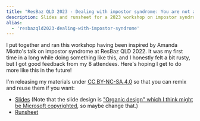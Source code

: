 ```yaml
---
title: "ResBaz QLD 2023 - Dealing with impostor syndrome: You are not alone"
description: Slides and runsheet for a 2023 workshop on impostor syndrome.
alias:
  - 'resbazqld2023-dealing-with-impostor-syndrome'
---
```

I put together and ran this workshop having been inspired by Amanda Miotto's talk on impostor syndrome at ResBaz QLD 2022. It was my first time in a long while doing something like this, and I honestly felt a bit rusty, but I got good feedback from my 8 attendees. Here's hoping I get to do more like this in the future!

I'm releasing my materials under [CC BY-NC-SA 4.0](http://creativecommons.org/licenses/by-nc-sa/4.0/?ref=chooser-v1) so that you can remix and reuse them if you want:
- [Slides](2023-11_dealing-with-impostor-syndrome-slides.pptx) (Note that the slide design is ["Organic design" which I think might be Microsoft copyrighted](https://create.microsoft.com/en-us/template/organic-design-1ed9553b-00c4-4092-846a-c8f7f2908f3b), so maybe change that.)
- [Runsheet](2023-11_dealing-with-impostor-syndrome-runsheet.docx)
